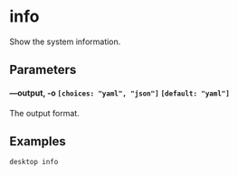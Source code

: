 # info

Show the system information.

## Parameters

#### &ndash;&ndash;output, -o `[choices: "yaml", "json"]` `[default: "yaml"]`

The output format.

## Examples

<code-group>
<code-block title="System information">

```bash
desktop info
```

</code-block>
</code-group>
